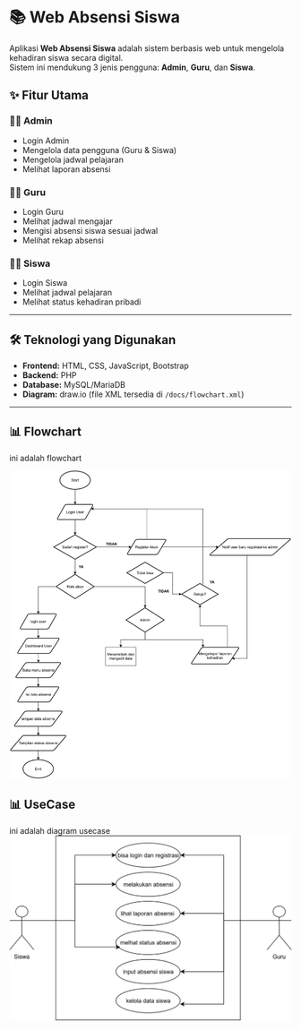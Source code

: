 # 📚 Web Absensi Siswa

Aplikasi **Web Absensi Siswa** adalah sistem berbasis web untuk mengelola kehadiran siswa secara digital.  
Sistem ini mendukung 3 jenis pengguna: **Admin**, **Guru**, dan **Siswa**.

## ✨ Fitur Utama

### 👩‍💼 Admin
- Login Admin
- Mengelola data pengguna (Guru & Siswa)
- Mengelola jadwal pelajaran
- Melihat laporan absensi

### 👨‍🏫 Guru
- Login Guru
- Melihat jadwal mengajar
- Mengisi absensi siswa sesuai jadwal
- Melihat rekap absensi

### 👩‍🎓 Siswa
- Login Siswa
- Melihat jadwal pelajaran
- Melihat status kehadiran pribadi

---

## 🛠️ Teknologi yang Digunakan
- **Frontend:** HTML, CSS, JavaScript, Bootstrap
- **Backend:** PHP
- **Database:** MySQL/MariaDB
- **Diagram:** draw.io (file XML tersedia di `/docs/flowchart.xml`)

---

## 📊 Flowchart 
ini adalah flowchart

![Flowchart](flowchartnew1.drawio.svg)

## 📊 UseCase 
ini adalah diagram usecase 
![UseCase](usecaseabsensi.drawio.svg)



